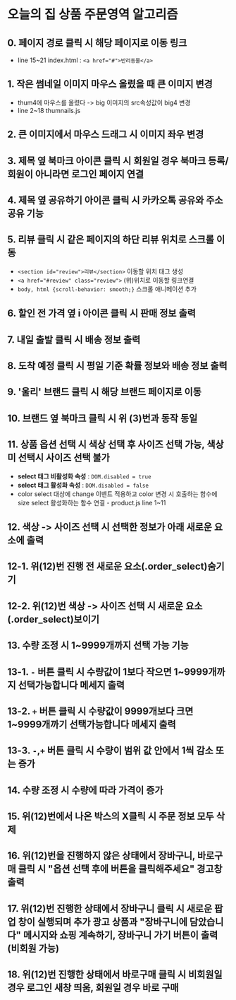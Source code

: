 # 오늘의 집 상품 주문영역 알고리즘
## 0. 페이지 경로 클릭 시 해당 페이지로 이동 링크
* line 15~21 index.html : `<a href="#">반려동물</a>`
## 1. 작은 썸네일 이미지 마우스 올렸을 때 큰 이미지 변경
* thum4에 마우스를 올렸다 -> big 이미지의 src속성값이 big4 변경
* line 2~18 thumnails.js
## 2. 큰 이미지에서 마우스 드래그 시 이미지 좌우 변경 
## 3. 제목 옆 북마크 아이콘 클릭 시 회원일 경우 북마크 등록/회원이 아니라면 로그인 페이지 연결
## 4. 제목 옆 공유하기 아이콘 클릭 시 카카오톡 공유와 주소 공유 기능
## 5. 리뷰 클릭 시 같은 페이지의 하단 리뷰 위치로 스크롤 이동
* `<section id="review">리뷰</section>` 이동할 위치 태그 생성
* `<a href="#review" class="review">` (위)위치로 이동할 링크연결
* `body, html {scroll-behavior: smooth;}` 스크롤 애니메이션 추가
## 6. 할인 전 가격 옆 i 아이콘 클릭 시 판매 정보 출력
## 7. 내일 출발 클릭 시 배송 정보 출력
## 8. 도착 예정 클릭 시 평일 기준 확률 정보와 배송 정보 출력
## 9. '울리' 브랜드 클릭 시 해당 브랜드 페이지로 이동
## 10. 브랜드 옆 북마크 클릭 시 위 (3)번과 동작 동일
## 11. 상품 옵션 선택 시 색상 선택 후 사이즈 선택 가능, 색상 미 선택시 사이즈 선택 불가
* **select 태그 비활성화 속성** : `DOM.disabled = true`
* **select 태그 활성화 속성** : `DOM.disabled = false`
* color select 대상에 change 이벤트 적용하고 color 변경 시 호출하는 함수에 size select 활성화하는 함수 연결 - product.js line 1~11
## 12. 색상 -> 사이즈 선택 시 선택한 정보가 아래 새로운 요소에 출력
## 12-1. 위(12)번 진행 전 새로운 요소(.order_select)숨기기
## 12-2. 위(12)번 색상 -> 사이즈 선택 시 새로운 요소(.order_select)보이기
## 13. 수량 조정 시 1~9999개까지 선택 가능 기능
## 13-1. `-` 버튼 클릭 시 수량값이 1보다 작으면 1~9999개까지 선택가능합니다 메세지 출력
## 13-2. `+` 버튼 클릭 시 수량값이 9999개보다 크면 1~9999개까기 선택가능합니다 메세지 출력
## 13-3. `-`,`+` 버튼 클릭 시 수량이 범위 값 안에서 1씩 감소 또는 증가
## 14. 수량 조정 시 수량에 따라 가격이 증가
## 15. 위(12)번에서 나온 박스의 X클릭 시 주문 정보 모두 삭제
## 16. 위(12)번을 진행하지 않은 상태에서 장바구니, 바로구매 클릭 시 "옵션 선택 후에 버튼을 클릭해주세요" 경고창 출력
## 17. 위(12)번 진행한 상태에서 장바구니 클릭 시 새로운 팝업 창이 실행되며 추가 광고 상품과 "장바구니에 담았습니다" 메시지와 쇼핑 계속하기, 장바구니 가기 버튼이 출력 (비회원 가능)
## 18. 위(12)번 진행한 상태에서 바로구매 클릭 시 비회원일 경우 로그인 새창 띄움, 회원일 경우 바로 구매